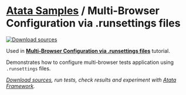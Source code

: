 # [Atata Samples](https://github.com/atata-framework/atata-samples) / Multi-Browser Configuration via .runsettings files

[![Download sources](https://img.shields.io/badge/Download-sources-brightgreen.svg)](https://github.com/atata-framework/atata-samples/raw/main/_archives/MultipleBrowsersViaRunSettings.zip)

Used in **[Multi-Browser Configuration via .runsettings files](https://atata.io/tutorials/multi-browser-configuration-via-runsettings-files/)** tutorial.

Demonstrates how to configure multi-browser tests application using `.runsettings` files.

*[Download sources](https://github.com/atata-framework/atata-samples/raw/main/_archives/MultipleBrowsersViaRunSettings.zip),
run tests, check results and experiment with [Atata Framework](https://atata.io).*
